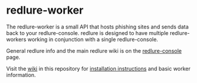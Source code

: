 # redlure-worker
The redlure-worker is a small API that hosts phishing sites and sends data back to your redlure-console. redlure is designed to have multiple redlure-workers working in conjunction with a single redlure-console.

General redlure info and the main redlure wiki is on the [redlure-console](https://github.com/redlure/redlure-console) page.

Visit the [wiki](https://github.com/redlure/redlure-worker/wiki) in this repository for [installation instructions](https://github.com/redlure/redlure-console/wiki/Installation) and basic worker information.
